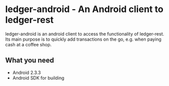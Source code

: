 # ledger-android - An Android client to ledger-rest

ledger-android is an android client to access the functionality of ledger-rest.
Its main purpose is to quickly add transactions on the go, e.g. when paying cash at a coffee shop.

## What you need

* Android 2.3.3
* Android SDK for building
